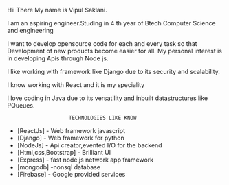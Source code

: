 


Hii There My name is Vipul Saklani.

  I am an aspiring engineer.Studing in 4 th year of Btech Computer Science and engineering 
  
  I want to develop opensource code for each and every task so that Development of new products become easier for all. My personal interest is in developing Apis through Node js.
  
  I like working with framework like Django due to its security and scalability.
  
  I know working with React and it is my speciality 
  
  I love coding in Java due to its versatility and inbuilt datastructures like PQueues.
  
                        TECHNOLOGIES LIKE KNOW
* [ReactJs] - Web framework javascript
* [Django] - Web framework for python
* [NodeJs] - Api creator,evented I/O for the backend
* [Html,css,Bootstrap] - Brilliant UI
* [Express] - fast node.js network app framework 
* [mongodb] -nonsql database
* [Firebase] - Google provided services





